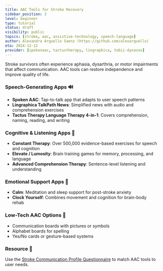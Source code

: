 ```yaml
---
title: AAC Tools for Stroke Recovery
sidebar_position: 3
level: beginner
type: tutorial
status: draft
visibility: public
topics: [stroke, aac, assistive-technology, speech-language]
author: Alexandra Arguello Saenz (https://github.com/alexarguello)
eta: 2024-12-12
provider: [spokenaac, tactustherapy, lingraphica, tobii-dynavox]
---
```


Stroke survivors often experience aphasia, dysarthria, or motor impairments that affect communication. AAC tools can restore independence and improve quality of life.

### Speech-Generating Apps 🔊
- **Spoken AAC**: Tap-to-talk app that adapts to user speech patterns
- **Lingraphica TalkPath News**: Simplified news with audio and comprehension exercises
- **Tactus Therapy Language Therapy 4-in-1**: Covers comprehension, naming, reading, and writing

### Cognitive & Listening Apps 🧠
- **Constant Therapy**: Over 500,000 evidence-based exercises for speech and cognition
- **Elevate / Lumosity**: Brain training games for memory, processing, and language
- **Advanced Comprehension Therapy**: Sentence-level listening and understanding

### Emotional Support Apps 🧘
- **Calm**: Meditation and sleep support for post-stroke anxiety
- **Clock Yourself**: Combines movement and cognition for brain-body rehab

### Low-Tech AAC Options 🧩
- Communication boards with pictures or symbols
- Alphabet boards for spelling
- Yes/No cards or gesture-based systems

### Resource 📎
Use the [Stroke Communication Profile Questionnaire](/accessibility-resource/docs/for-users/by-disability-type/speech-language/stroke-profile-questionnaire) to match AAC tools to user needs.
